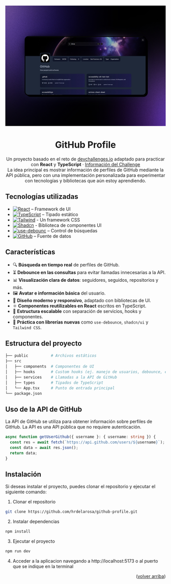 <a name="readme-top"></a>

<div align="center">

<img src="https://raw.githubusercontent.com/hrdelarosa/github-profile/master/public/github-profile.jpeg" alt="Countries Board" width="550"/>

# GitHub Profile

Un proyecto basado en el reto de [devchallenges.io](https://devchallenges.io/) adaptado para practicar con **React** y **TypeScript** · [Información del Challenge](https://github.com/hrdelarosa/github-profile/tree/master/challenge)  
La idea principal es mostrar información de perfiles de GitHub mediante la API pública, pero con una implementación personalizada para experimentar con tecnologías y bibliotecas que aún estoy aprendiendo.

</div>

## Tecnologías utilizadas

- [![React][react-badge]][react-url] – Framework de UI
- [![TypeScript][typeScript-badge]][typeScript-url] – Tipado estático
- [![Tailwind][tailwind-badge]][tailwind-url] - Un framework CSS
- [![Shadcn][shadcn-badge]][shadcn-url] - Biblioteca de componentes UI
- [![use-debounc][use-debounce-badge]][use-debounce-url] – Control de búsquedas
- [![GitHub][github-badge]][github-url] – Fuente de datos

## Características

- 🔍 **Búsqueda en tiempo real** de perfiles de GitHub.
- ⏳ **Debounce en las consultas** para evitar llamadas innecesarias a la API.
- 📊 **Visualización clara de datos**: seguidores, seguidos, repositorios y más.
- 🖼️ **Avatar e información básica** del usuario.
- 🎨 **Diseño moderno y responsivo**, adaptado con bibliotecas de UI.
- ⚛️ **Componentes reutilizables en React** escritos en TypeScript.
- 📂 **Estructura escalable** con separación de servicios, hooks y componentes.
- 🔧 **Práctica con librerías nuevas** como `use-debounce`, `shadcn/ui` y `Tailwind CSS`.

## Estructura del proyecto

```bash
├── public          # Archivos estáticos
├── src
│   ├── components  # Componentes de UI
│   ├── hooks       # Custom hooks (ej. manejo de usuarios, debounce, etc.)
│   ├── services    # Llamadas a la API de GitHub
│   ├── types       # Tipados de TypeScript
│   └── App.tsx     # Punto de entrada principal
└── package.json
```

## Uso de la API de GitHub

La API de GitHub se utiliza para obtener información sobre perfiles de GitHub. La API es una API pública que no requiere autenticación.

```typescript
async function getUserGithub({ username }: { username: string }) {
  const res = await fetch(`https://api.github.com/users/${username}`);
  const data = await res.json();
  return data;
}
```

## Instalación

Si deseas instalar el proyecto, puedes clonar el repositorio y ejecutar el siguiente comando:

1. Clonar el repositorio

```bash
git clone https://github.com/hrdelarosa/github-profile.git
```

2. Instalar dependencias

```bash
npm install
```

3. Ejecutar el proyecto

```bash
npm run dev
```

4. Acceder a la aplicacion navegando a http://localhost:5173 o al puerto que se indique en la terminal

<p align="right">(<a href="#readme-top">volver arriba</a>)</p>

[react-url]: https://es.react.dev/
[typescript-url]: https://www.typescriptlang.org/
[tailwind-url]: https://tailwindcss.com/
[shadcn-url]: https://ui.shadcn.com/
[use-debounce-url]: https://www.npmjs.com/package/use-debounce
[github-url]: https://api.github.com/
[react-badge]: https://img.shields.io/badge/React-%2320232a.svg?logo=react&logoColor=%2361DAFB
[typescript-badge]: https://img.shields.io/badge/TypeScript-3178C6?logo=typescript&logoColor=fff
[tailwind-badge]: https://img.shields.io/badge/Tailwind%20CSS-%2338B2AC.svg?logo=tailwind-css&logoColor=white
[shadcn-badge]: https://img.shields.io/badge/shadcn%2Fui-000?logo=shadcnui&logoColor=fff
[use-debounce-badge]: https://img.shields.io/badge/@xnimorz-USE%20DEBOUNCE-ff69b4?style=flat-for-the-badge&logo=npm&logoColor=white&labelColor=49516e&color=afb5cb
[github-badge]: https://img.shields.io/badge/GitHub-%23121011.svg?logo=github&logoColor=white
